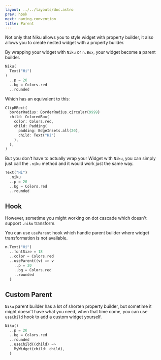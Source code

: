 ```yaml
---
layout: ../../layouts/doc.astro
prev: hook
next: naming-convention
title: Parent
---
```

Not only that Niku allows you to style widget with property builder, it also allows you to create nested widget with a property builder.

By wrapping your widget with `Niku` or `n.Box`, your widget become a parent builder.
```dart
Niku(
  Text("Hi")
)
  ..p = 20
  ..bg = Colors.red
  ..rounded
```

Which has an equivalent to this:
```dart
ClipRRect(
  borderRadius: BorderRadius.circular(9999)
  child: ColoredBox(
    color: Colors.red,
    child: Padding(
      padding: EdgeInsets.all(20),
      child: Text("Hi")
    ),
  ),
)
```

But you don't have to actually wrap your Widget with `Niku`, you can simply just call the `.niku` method and it would work just the same way.
```dart
Text("Hi")
  .niku
  ..p = 20
  ..bg = Colors.red
  ..rounded
```

## Hook
However, sometime you might working on dot cascade which doesn't support `.niku` transform.

You can use `useParent` hook which handle parent builder where widget transformation is not available.
```dart
n.Text("Hi")
  ..fontSize = 18
  ..color = Colors.red
  ..useParent((v) => v
    ..p = 20
    ..bg = Colors.red
    ..rounded
  )
```

## Custom Parent
`Niku` parent builder has a lot of shorten property builder, but sometime it might doesn't have what you need, when that time come, you can use `useChild` hook to add a custom widget yourself.

```dart
Niku()
  ..p = 20
  ..bg = Colors.red
  ..rounded
  ..useChild((child) => 
    MyWidget(child: child),
  )
```
